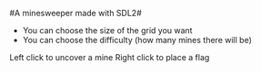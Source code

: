 #A minesweeper made with SDL2#
- You can choose the size of the grid you want
- You can choose the difficulty (how many mines there will be)

Left click to uncover a mine
Right click to place a flag
